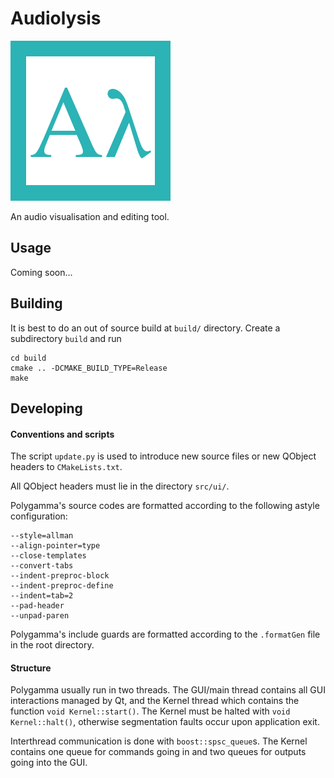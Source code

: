# Audiolysis

![Audiolysis](doc/logo.png)

An audio visualisation and editing tool.

## Usage

Coming soon...

## Building

It is best to do an out of source build at `build/` directory. Create a
subdirectory `build` and run
```
cd build
cmake .. -DCMAKE_BUILD_TYPE=Release
make
```

## Developing

#### Conventions and scripts

The script `update.py` is used to introduce new source files or new QObject
headers to `CMakeLists.txt`.

All QObject headers must lie in the directory `src/ui/`.

Polygamma's source codes are formatted according to the following astyle
configuration:
```
--style=allman
--align-pointer=type	
--close-templates
--convert-tabs
--indent-preproc-block
--indent-preproc-define
--indent=tab=2
--pad-header
--unpad-paren
```
Polygamma's include guards are formatted according to the `.formatGen` file in
the root directory.

#### Structure

Polygamma usually run in two threads. The GUI/main thread contains all GUI
interactions managed by Qt, and the Kernel thread which contains the function
`void Kernel::start()`. The Kernel must be halted with `void Kernel::halt()`,
otherwise segmentation faults occur upon application exit.

Interthread communication is done with `boost::spsc_queue`s. The Kernel
contains one queue for commands going in and two queues for outputs going
into the GUI.
